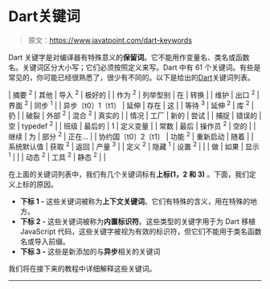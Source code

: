# Dart关键词

> 原文：<https://www.javatpoint.com/dart-keywords>

Dart 关键字是对编译器有特殊意义的**保留词**。它不能用作变量名、类名或函数名。关键词区分大小写；它们必须按照定义来写。Dart 中有 61 个关键词。有些是常见的，你可能已经很熟悉了，很少有不同的。以下是给出的[Dart](https://www.javatpoint.com/dart-programming)关键词列表。

| 摘要 <sup>2</sup> | 其他 | 导入 <sup>2</sup> | 极好的 |
| 作为 <sup>2</sup> | 列举型别 | 在 | 转换 |
| 维护 | 出口 <sup>2</sup> | 界面 <sup>2</sup> | 同步 <sup>1</sup> |
| 异步〔t0〕1〔t1〕 | 延伸 | 存在 | 这 |
| 等待 <sup>3</sup> | 延伸 <sup>2</sup> | 库 <sup>2</sup> | 扔 |
| 破裂 | 外部 <sup>2</sup> | 混合 <sup>2</sup> | 真实的 |
| 情况 | 工厂 | 新的 | 尝试 |
| 捕捉 | 错误的 | 空 | typedef <sup>2</sup> |
| 班级 | 最后的 | 1 | 定义变量 |
| 常数 | 最后 | 操作员 <sup>2</sup> | 空的 |
| 继续 | 为 | 部分 <sup>2</sup> | 正在… |
| 协约国〔t0〕2〔t1〕 | 功能 <sup>2</sup> | 重新启动 | 随着 |
| 系统默认值 | 获取 <sup>2</sup> | 返回 | 产量 <sup>3</sup> |
| 定义 <sup>2</sup> | 隐藏 <sup>1</sup> | 设置 <sup>2</sup> |  |
| 做 | 如果 | 显示 <sup>1</sup> |  |
| 动态 <sup>2</sup> | 工具 <sup>2</sup> | 静态 <sup>2</sup> |  |

在上面的关键词列表中，我们有几个关键词标有**上标(1，2 和 3)** 。下面，我们定义上标的原因。

*   **下标 1 -** 这些关键词被称为**上下文关键词**。它们有特殊的含义，用在特殊的地方。
*   **下标 2 -** 这些关键词被称为**内置标识符**。这些类型的关键字用于为 Dart 移植 JavaScript 代码，这些关键字被视为有效的标识符，但它们不能用于类名函数名或导入前缀。
*   **下标 3 -** 这些是新添加的与**异步**相关的关键词

我们将在接下来的教程中详细解释这些关键词。

* * *